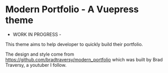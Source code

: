 # Modern Portfolio - A Vuepress theme

- WORK IN PROGRESS -

This theme aims to help developer to quickly build their portfolio.

The design and style come from https://github.com/bradtraversy/modern_portfolio which was built by Brad Traversy, a youtuber I follow.